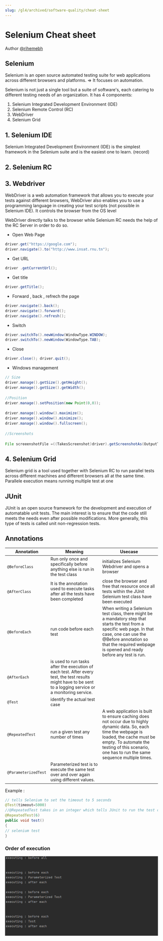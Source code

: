```yaml
---
slug: /gl4/archived/software-quality/cheat-sheet
---
```


# Selenium Cheat sheet

Author [@rihemebh](https://github.com/rihemebh)

## Selenium

Selenium is an open source automated testing suite for web applications across different browsers and platforms. => It focuses on automation.

Selenium is not just a single tool but a suite of software's, each catering to different testing needs of an organization. It has 4 components:

1. Selenium Integrated Development Environment (IDE)
2. Selenium Remote Control (RC)
3. WebDriver
4. Selenium Grid

## 1. Selenium IDE

Selenium Integrated Development Environment (IDE) is the simplest framework in the Selenium suite and is the easiest one to learn. (record)

## 2. Selenium RC

## 3. Webdriver

WebDriver is a web automation framework that allows you to execute your tests against different browsers, WebDriver also enables you to use a programming language in creating your test scripts (not possible in Selenium IDE). It controls the browser from the OS level

WebDriver directly talks to the browser while Selenium RC needs the help of the RC Server in order to do so.

- Open Web Page

```Java
driver.get("https://google.com");
driver.navigate().to("http://www.insat.rnu.tn");
```

- Get URL

```Java
driver .getCurrentUrl();
```

- Get title

```Java
driver.getTitle();
```

- Forward , back , refrech the page

```Java
driver.navigate().back();
driver.navigate().forward();
driver.navigate().refresh();
```

- Switch

```Java
driver.switchTo().newWindow(WindowType.WINDOW);
driver.switchTo().newWindow(WindowType.TAB);
```

- Close

```Java
driver.close(); driver.quit();
```

- Windows management

```Java
// Size
driver.manage().getSize().getHeight();
driver.manage().getSize().getWidth();

//Position
driver.manage().setPosition(new Point(0,0));

driver.manage().window().maximize();
driver.manage().window().minimize();
driver.manage().window().fullscreen();

//Screenshots

File screeenshotFile =((TakesScreenshot)driver).getScreenshotAs(OutputType.FILE);
```

## 4. Selenium Grid

Selenium grid is a tool used together with Selenium RC to run parallel tests across different machines and different browsers all at the same time. Parallele execution means running multiple test at one

## JUnit

JUnit is an open source framework for the development and execution of automatable unit tests. The main interest is to ensure that the code still meets the needs even after possible modifications. More generally, this type of tests is called unit non-regression tests.

## Annotations

| Annotation | Meaning | Usecase |
| --- | --- | --- |
| `@BeforeClass` | Run only once and specifically before anything else is run in the test class | initializes Selenium Webdriver and opens a browser |
| `@AfterClass` | It is the annotation used to execute tasks after all the tests have been completed | close the browser and free that resource once all tests within the JUnit Selenium test class have been executed |
| `@BeforeEach` | run code before each test | When writing a Selenium test class, there might be a mandatory step that starts the test from a specific web page. In that case, one can use the @Before annotation so that the required webpage is opened and ready before any test is run. |
| `@AfterEach` | is used to run tasks after the execution of each test. After every test, the test results might have to be sent to a logging service or a monitoring service. |  |
| `@Test` | identify the actual test case |  |
| `@RepeatedTest` | run a given test any number of times | A web application is built to ensure caching does not occur due to highly dynamic data. So, each time the webpage is loaded, the cache must be empty. To automate the testing of this scenario, one has to run the same sequence multiple times. |
| `@ParameterizedTest` | Parameterized test is to execute the same test over and over again using different values. |  |

Example :

```java
// tells Selenium to set the timeout to 5 seconds
@Test(timeout=5000)
//@RepeatedTest takes in an integer which tells JUnit to run the test called “test” 6 times.
@RepeatedTest(6)
public void test()
{
// selenium test
}
```

### Order of execution

![execution](assets/order_of_execution.png)
